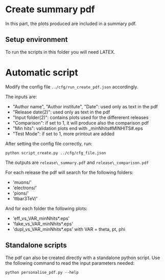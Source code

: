 # Create summary pdf

In this part, the plots produced are included in a summary pdf.

## Setup environment

To run the scripts in this folder you will need LATEX.

# Automatic script

Modify the config file `../cfg/run_create_pdf.json` accordingly.

The inputs are:
- "Author name", "Author institute", "Date": used only as text in the pdf
- "Release date(2)": used only as text in the pdf 
- "Input folder(2)": contains plots used for the differerent releases
- "Comparison": if set to 1, it will produce also the comparison pdf
- "Min hits": validation plots end with \_minNhits#MINHITS#.eps
- "Test Mode": if set to 1, more printout are added

After setting the config file correctly, run:
```
python script_create.py ../cfg/cfg_file.json
```
The outputs are `release\_summary.pdf` and `release\_comparison.pdf`

For each release the pdf will search for the following folders:
- 'muons/'
- 'electrons/'
- 'pions/'
- 'ttbar3TeV/'

And for each folder the following plots:
- 'eff\_vs\_VAR\_minNhits\*.eps'
- 'fake\_vs\_VAR\_minNhits\*.eps'
- 'dupl\_vs\_VAR\_minNhits\*.eps'
with VAR = theta, pt, phi 

## Standalone scripts

The pdf can also be created directly with a standalone python script.
Use the following command to read the input parameters needed:
```
python personalise_pdf.py --help
```
